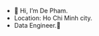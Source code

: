 - 👋 Hi, I’m De Pham.
- Location: Ho Chi Minh city.
- Data Engineer.🚀

<!---
quocde99/quocde99 is a ✨ special ✨ repository because its `README.md` (this file) appears on your GitHub profile.
You can click the Preview link to take a look at your changes.
--->
